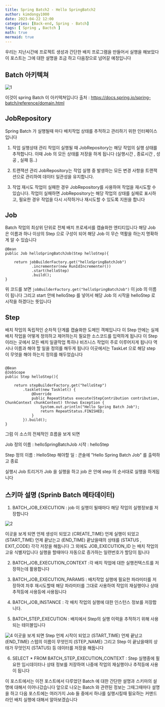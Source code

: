 ```yaml
---
title: Spring Batch2 - Hello SpringBatch2
author: kimdongy1000
date: 2023-04-22 12:00
categories: [Back-end, Spring - Batch]
tags: [ Spring , Bactch ]
math: true
mermaid: true
---
```


우리는 지난시간에 프로젝트 생성과 간단한 배치 프로그램을 만들어서 실행을 해보았다 이 포스트는 그에 대한 설명을 조금 하고 다음장으로 넘어갈 예정입니다

## Batch 아키텍쳐

![1](https://github.com/time-kimdongy1000/ImageStore/assets/58513678/0f23110f-4499-472a-9d95-af63762ff5c7)

이것이 spring Batch 이 아키텍쳐입니다 출처 : <https://docs.spring.io/spring-batch/reference/domain.html>

## JobRepository
Spring Batch 가 실행될때 마다 배치작업 상태를 추적하고 관리하기 위한 인터페이스 입니다 

1. 작업 실행상태 관리 
    작업이 실행될 때 JobRepository는 해당 작업의 실행 상태를 추적합니다. 이때 Job 의 모든 상태를 저장을 하게 됩니다 (실행시간 , 종료시간 , 성공 , 실패 등..)

2. 트랜잭션 관리
    JobRepository는 작업 실행 중 발생하는 모든 변경 사항을 트랜잭션으로 관리하여 데이터 일관성을 유지합니다.

3. 작업 재시도
    작업이 실패한 경우 JobRepository를 사용하여 작업을 재시도할 수 있습니다. 작업이 실패하면 JobRepository는 해당 작업의 상태를 실패로 표시하고, 필요한 경우 작업을 다시 시작하거나 재시도할 수 있도록 지원을 합니다 

## Job
Batch 작업의 최상위 단위로 전체 배치 프로세서를 캡슐화한 엔티티입니다 해당 Job 은 이름과 하나 이상의 Step 으로 구성이 되어 해당 Job 이 무슨 역활을 하는지 명확하게 알 수 있습니다 

```
@Bean
public Job helloSpringBatchJob(Step helloStep){

    return jobBuilderFactory.get("helloSpringBatchJob")
            .incrementer(new RunIdIncrementer())
            .start(helloStep)
            .build();
}

```
위 코드를 보면 `jobBuilderFactory.get("helloSpringBatchJob")` 이 job 의 이름이 됩니다 그리고 start 안에 helloStep 를 넣어서 해당 Job 의 시작을 helloStep 로 시작을 하겠다는 뜻입니다 


## Step 
배치 작업의 독립적인 순차적 단계를 캡슐화한 도메인 객체입니다 이 Step 안에는 실제 배치 작업을 어떻게 정의하고 제어하는지 필요한 소스코드를 입력하게 됩니다 이 Step 이라는 곳에서 
모든 배치 일괄작업 특히나 비즈니스 작업이 주로 이루어지게 됩니다 역시나 이름과 해야 할 일을 정의를 해두게 됩니다 이곳에서는 TaskLet 으로 해당 step 이 무엇을 해야 하는지 정의를 해두었습니다 

```

@Bean
@JobScope
public Step helloStep(){

    return stepBuilderFactory.get("helloStep")
        .tasklet(new Tasklet() {
            @Override
            public RepeatStatus execute(StepContribution contribution, ChunkContext chunkContext) throws Exception {
                System.out.println("Hello Spring Batch Job");
                return RepeatStatus.FINISHED;
            }
        }).build();
}

```

그럼 이 소스의 전체적인 흐름을 보게 되면

Job 정의 
이름 : helloSpringBatchJob
시작 : helloStep

Step 정의 
이름 : HelloStep
해야할 일 : 콘솔에 "Hello Spring Batch Job" 를 출력하고 종료 

실행시 Job 트리거가 Job 을 실행을 하고 job 은 안에 step 의 순서대로 실행을 하게됩니다 

## 스키마 설명 (Sprinb Batch 메타데이터)

1. BATCH_JOB_EXECUTION : job 이 실행이 될때마다 해당 작업의 실행정보를 저장합니다 

![2](https://github.com/time-kimdongy1000/ImageStore/assets/58513678/509dade5-9c3f-4532-9ffd-1a63e9eab9d9)

이곳을 보게 되면 언제 생성이 되었고 (CREATE_TIME) 언제 실행이 되었고 (START_TIME) 언제 끝났는고 (END_TIME) 끝났을때의 상태를 (STATUS , EXIT_CODE) 각각 저장을 해둡니다 
그 외에도 JOB_EXECUTION_ID 는 배치 작업의 고유 식별자입니다 실행을 할때마다 자동으로 증가하는 일련번호가 할당이 됩니다 

2. BATCH_JOB_EXECUTION_CONTEXT :각 배치 작업에 대한 실행컨텍스트를 저장하는데 활용합니다 

3. BATCH_JOB_EXECUTION_PARAMS : 배치작업 실행에 필요한 파라미터를 저장하여 차후 재시도할때 해당 파라미터를 그대로 사용하여 작업의 재실행이나 상태 추적등에 사용등에 사용됩니다 

4. BATCH_JOB_INSTANCE : 각 배치 작업의 실행에 대한 인스턴스 정보를 저장합니다.

5. BATCH_STEP_EXECUTION : 배치에서 Step의 실행 이력을 추적하기 위해 사용되는 테이블입니다 

![4](https://github.com/time-kimdongy1000/ImageStore/assets/58513678/54c0192d-60d1-4f80-a66c-4b7cf260764f)
이곳을 보게 되면 Step 언제 시작이 되었고 (START_TIME) 언제 끝났고 (END_TIME) 스텝의 이름이 무엇인지 (STEP_NAME) 그리고 Step 이 끝났을때의 상태가 무엇인지 (STATUS) 등 데이터를 저장을 해둡니다 

6. SELECT * FROM BATCH_STEP_EXECUTION_CONTEXT : Step 실행중에 필요한 임시데이터나 상태 정보를 저장하여 나중에 작업의 재실행이나 추적등에 사용이 됩니다 

이 포스트에서는 이전 포스트에서 다루었던 Batch 에 대한 간단한 설명과 스키마의 설명에 대해서 이어나갔습니다 앞으로 나오는 Batch 와 관련된 정보는 그때그때마다 설명을 하고 
다음 포스트에는 여러가지 Job 들 중에서 하나를 실행시킬때 필요하는 커맨드라인 배치 실행에 대해서 알아보겠습니다